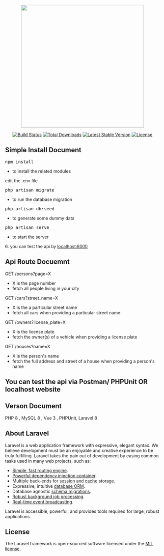 <p align="center"><a href="https://laravel.com" target="_blank"><img src="https://raw.githubusercontent.com/laravel/art/master/logo-lockup/5%20SVG/2%20CMYK/1%20Full%20Color/laravel-logolockup-cmyk-red.svg" width="400"></a></p>

<p align="center">
<a href="https://travis-ci.org/laravel/framework"><img src="https://travis-ci.org/laravel/framework.svg" alt="Build Status"></a>
<a href="https://packagist.org/packages/laravel/framework"><img src="https://img.shields.io/packagist/dt/laravel/framework" alt="Total Downloads"></a>
<a href="https://packagist.org/packages/laravel/framework"><img src="https://img.shields.io/packagist/v/laravel/framework" alt="Latest Stable Version"></a>
<a href="https://packagist.org/packages/laravel/framework"><img src="https://img.shields.io/packagist/l/laravel/framework" alt="License"></a>
</p>


## Simple Install Document


<pre>npm install</pre> 

- to install the related modules

<p>edit the .env file</pre>

<pre>php artisan migrate </pre>

- to run the database migration 

<pre>php artisan db:seed</pre>

- to generate some dummy data

<pre>php artisan serve</pre> 

- to start the server

<p>6. you can test the api by <a href="http://localhost:8000">localhost:8000</a>
  
## Api Route Docuemnt

<p> GET /persons?page=X </p>

- X is the page number
- fetch all people living in your city

<p> GET /cars?street_name=X</p>

- X is the a particular street name
- fetch all cars when providing a particular street name

<p> GET /owners?license_plate=X </p>

- X is the license plate
- fetch the owner(s) of a vehicle when providing a license plate

<p> GET /houses?name=X</p>

- X is the person's name
- fetch the full address and street of a house when providing a person's name

## You can test the api via Postman/ PHPUnit OR localhost website

## Verson Document


<p> PHP 8 , MySQL 8 , Vue 3 , PHPUnit, Laravel 8 </p>


## About Laravel

Laravel is a web application framework with expressive, elegant syntax. We believe development must be an enjoyable and creative experience to be truly fulfilling. Laravel takes the pain out of development by easing common tasks used in many web projects, such as:

- [Simple, fast routing engine](https://laravel.com/docs/routing).
- [Powerful dependency injection container](https://laravel.com/docs/container).
- Multiple back-ends for [session](https://laravel.com/docs/session) and [cache](https://laravel.com/docs/cache) storage.
- Expressive, intuitive [database ORM](https://laravel.com/docs/eloquent).
- Database agnostic [schema migrations](https://laravel.com/docs/migrations).
- [Robust background job processing](https://laravel.com/docs/queues).
- [Real-time event broadcasting](https://laravel.com/docs/broadcasting).

Laravel is accessible, powerful, and provides tools required for large, robust applications.

## License

The Laravel framework is open-sourced software licensed under the [MIT license](https://opensource.org/licenses/MIT).
